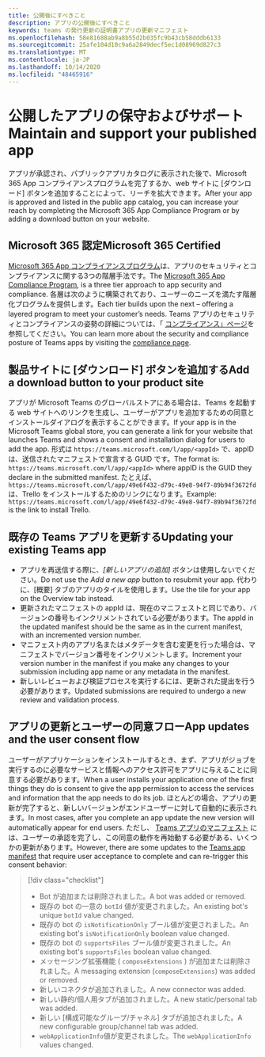```yaml
---
title: 公開後にすべきこと
description: アプリの公開後にすべきこと
keywords: teams の発行更新の証明書アプリの更新マニフェスト
ms.openlocfilehash: 58e81688ab9a8b55d2b035fc9b43cb58dddb6133
ms.sourcegitcommit: 25afe104d10c9a6a2849decf5ec1d08969d827c3
ms.translationtype: MT
ms.contentlocale: ja-JP
ms.lasthandoff: 10/14/2020
ms.locfileid: "48465916"
---
```

# <a name="maintain-and-support-your-published-app"></a><span data-ttu-id="29e72-104">公開したアプリの保守およびサポート</span><span class="sxs-lookup"><span data-stu-id="29e72-104">Maintain and support your published app</span></span> 

<span data-ttu-id="29e72-105">アプリが承認され、パブリックアプリカタログに表示された後で、Microsoft 365 App コンプライアンスプログラムを完了するか、web サイトに [ダウンロード] ボタンを追加することによって、リーチを拡大できます。</span><span class="sxs-lookup"><span data-stu-id="29e72-105">After your app is approved and listed in the public app catalog, you can increase your reach by completing the Microsoft 365 App Compliance Program or by adding a download button on your website.</span></span>

## <a name="microsoft-365-certified"></a><span data-ttu-id="29e72-106">Microsoft 365 認定</span><span class="sxs-lookup"><span data-stu-id="29e72-106">Microsoft 365 Certified</span></span>

<span data-ttu-id="29e72-107">[Microsoft 365 App コンプライアンスプログラム](./application-certification.md)は、アプリのセキュリティとコンプライアンスに関する3つの階層手法です。</span><span class="sxs-lookup"><span data-stu-id="29e72-107">The [Microsoft 365 App Compliance Program](./application-certification.md), is a three tier approach to app security and compliance.</span></span> <span data-ttu-id="29e72-108">各層は次のように構築されており、ユーザーのニーズを満たす階層化プログラムを提供します。</span><span class="sxs-lookup"><span data-stu-id="29e72-108">Each tier builds upon the next – offering a layered program to meet your customer’s needs.</span></span> <span data-ttu-id="29e72-109">Teams アプリのセキュリティとコンプライアンスの姿勢の詳細については、「 [コンプライアンス」ページ](https://docs.microsoft.com/microsoft-365-app-certification/teams/teams-apps)を参照してください。</span><span class="sxs-lookup"><span data-stu-id="29e72-109">You can learn more about the security and compliance posture of Teams apps by visiting the [compliance page](https://docs.microsoft.com/microsoft-365-app-certification/teams/teams-apps).</span></span>

## <a name="add-a-download-button-to-your-product-site"></a><span data-ttu-id="29e72-110">製品サイトに [ダウンロード] ボタンを追加する</span><span class="sxs-lookup"><span data-stu-id="29e72-110">Add a download button to your product site</span></span>

<span data-ttu-id="29e72-111">アプリが Microsoft Teams のグローバルストアにある場合は、Teams を起動する web サイトへのリンクを生成し、ユーザーがアプリを追加するための同意とインストールダイアログを表示することができます。</span><span class="sxs-lookup"><span data-stu-id="29e72-111">If your app is in the Microsoft Teams global store, you can generate a link for your website that launches Teams and shows a consent and installation dialog for users to add the app.</span></span>
<span data-ttu-id="29e72-112">形式は `https://teams.microsoft.com/l/app/<appId>` で、appID は、送信されたマニフェストで宣言する GUID です。</span><span class="sxs-lookup"><span data-stu-id="29e72-112">The format is:  `https://teams.microsoft.com/l/app/<appId>` where appID is the GUID they declare in the submitted manifest.</span></span>
<span data-ttu-id="29e72-113">たとえば、`https://teams.microsoft.com/l/app/49e6f432-d79c-49e8-94f7-89b94f3672fd` は、Trello をインストールするためのリンクになります。</span><span class="sxs-lookup"><span data-stu-id="29e72-113">Example: `https://teams.microsoft.com/l/app/49e6f432-d79c-49e8-94f7-89b94f3672fd` is the link to install Trello.</span></span>

## <a name="updating-your-existing-teams-app"></a><span data-ttu-id="29e72-114">既存の Teams アプリを更新する</span><span class="sxs-lookup"><span data-stu-id="29e72-114">Updating your existing Teams app</span></span>

* <span data-ttu-id="29e72-115">アプリを再送信する際に、*[新しいアプリの追加]* ボタンは使用しないでください。</span><span class="sxs-lookup"><span data-stu-id="29e72-115">Do not use the *Add a new app* button to resubmit your app.</span></span> <span data-ttu-id="29e72-116">代わりに、[概要] タブのアプリのタイルを使用します。</span><span class="sxs-lookup"><span data-stu-id="29e72-116">Use the tile for your app on the Overview tab instead.</span></span>
* <span data-ttu-id="29e72-117">更新されたマニフェストの appId は、現在のマニフェストと同じであり、バージョンの番号もインクリメントされている必要があります。</span><span class="sxs-lookup"><span data-stu-id="29e72-117">The appId in the updated manifest should be the same as in the current manifest, with an incremented version number.</span></span>
* <span data-ttu-id="29e72-118">マニフェスト内のアプリ名またはメタデータを含む変更を行った場合は、マニフェストでバージョン番号をインクリメントします。</span><span class="sxs-lookup"><span data-stu-id="29e72-118">Increment your version number in the manifest if you make any changes to your submission including app name or any metadata in the manifest.</span></span>
* <span data-ttu-id="29e72-119">新しいレビューおよび検証プロセスを実行するには、更新された提出を行う必要があります。</span><span class="sxs-lookup"><span data-stu-id="29e72-119">Updated submissions are required to undergo a new review and validation process.</span></span>

## <a name="app-updates-and-the-user-consent-flow"></a><span data-ttu-id="29e72-120">アプリの更新とユーザーの同意フロー</span><span class="sxs-lookup"><span data-stu-id="29e72-120">App updates and the user consent flow</span></span>

<span data-ttu-id="29e72-121">ユーザーがアプリケーションをインストールするとき、まず、アプリがジョブを実行するのに必要なサービスと情報へのアクセス許可をアプリに与えることに同意する必要があります。</span><span class="sxs-lookup"><span data-stu-id="29e72-121">When a user installs your application one of the first things they do is consent to give the app permission to access the services and information that the app needs to do its job.</span></span> <span data-ttu-id="29e72-122">ほとんどの場合、アプリの更新が完了すると、新しいバージョンがエンドユーザーに対して自動的に表示されます。</span><span class="sxs-lookup"><span data-stu-id="29e72-122">In most cases, after you complete an app update the new version will automatically appear for end users.</span></span> <span data-ttu-id="29e72-123">ただし、 [Teams アプリのマニフェスト](../../../../resources/schema/manifest-schema.md) には、ユーザーの承認を完了し、この同意の動作を再始動する必要がある、いくつかの更新があります。</span><span class="sxs-lookup"><span data-stu-id="29e72-123">However, there are some updates to the [Teams app manifest](../../../../resources/schema/manifest-schema.md) that require user acceptance to complete and can re-trigger this consent behavior:</span></span>

 >[!div class="checklist"]
>
> * <span data-ttu-id="29e72-124">Bot が追加または削除されました。</span><span class="sxs-lookup"><span data-stu-id="29e72-124">A bot was added or removed.</span></span>
> * <span data-ttu-id="29e72-125">既存の bot の一意の `botId` 値が変更されました。</span><span class="sxs-lookup"><span data-stu-id="29e72-125">An existing bot's unique `botId` value changed.</span></span>
> * <span data-ttu-id="29e72-126">既存の bot の `isNotificationOnly` ブール値が変更されました。</span><span class="sxs-lookup"><span data-stu-id="29e72-126">An existing bot's `isNotificationOnly` boolean value changed.</span></span>
> * <span data-ttu-id="29e72-127">既存の bot の `supportsFiles` ブール値が変更されました。</span><span class="sxs-lookup"><span data-stu-id="29e72-127">An existing bot's `supportsFiles` boolean value changed.</span></span>
> * <span data-ttu-id="29e72-128">メッセージング拡張機能 ( `composeExtensions` ) が追加または削除されました。</span><span class="sxs-lookup"><span data-stu-id="29e72-128">A messaging extension (`composeExtensions`) was added or removed.</span></span>
> * <span data-ttu-id="29e72-129">新しいコネクタが追加されました。</span><span class="sxs-lookup"><span data-stu-id="29e72-129">A new connector was added.</span></span>
> * <span data-ttu-id="29e72-130">新しい静的/個人用タブが追加されました。</span><span class="sxs-lookup"><span data-stu-id="29e72-130">A new static/personal tab was added.</span></span>
> * <span data-ttu-id="29e72-131">新しい [構成可能なグループ/チャネル] タブが追加されました。</span><span class="sxs-lookup"><span data-stu-id="29e72-131">A new configurable group/channel tab was added.</span></span>
> * <span data-ttu-id="29e72-132">`webApplicationInfo`値が変更されました。</span><span class="sxs-lookup"><span data-stu-id="29e72-132">The `webApplicationInfo` values changed.</span></span>
>
